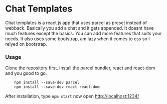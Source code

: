# Chat Templates

Chat templates is a react js app that uses parcel as preset instead of webback. Basically you add a chat and it gets appended.
It doesnt have much features except the basics. You can add more features that suits your needs.
It also uses some bootstrap, am lazy when it comes to css so I relyed on bootstrap.

### Usage

Clone the repository first. Install the parcel bundler, react and react-dom and you good to go.

```
    npm install --save-dev parcel
    npm install --save-dev react react-dom
```

After installation, type `npm start` now open [http://localhost:1234/](http://localhost:1234/)
